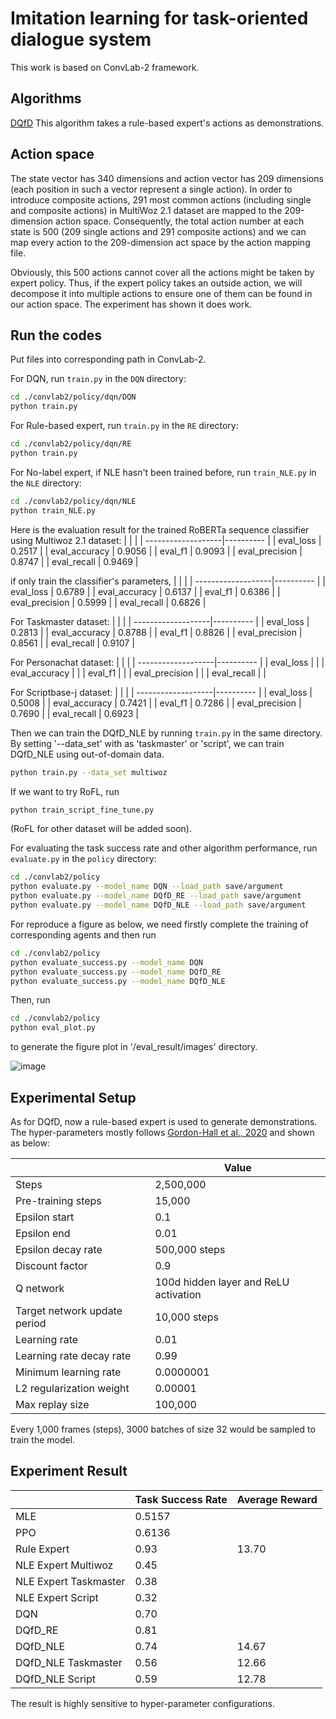 # Imitation learning for task-oriented dialogue system
This work is based on ConvLab-2 framework.

## Algorithms
[DQfD](https://github.com/Happy-Yasuo/MSc-Project/tree/master/convlab2/policy/dqn)
This algorithm takes a rule-based expert's actions as demonstrations. 

## Action space
The state vector has 340 dimensions and action vector has 209 dimensions (each position in such a vector represent a single action). In order to introduce composite actions, 291 most common actions (including single and composite actions) in MultiWoz 2.1 dataset are mapped to the 209-dimension action space. Consequently, the total action number at each state is 500 (209 single actions and 291 composite actions) and we can map every action to the 209-dimension act space by the action mapping file.

Obviously, this 500 actions cannot cover all the actions might be taken by expert policy. Thus, if the expert policy takes an outside action, we will decompose it into multiple actions to ensure one of them can be found in our action space. The experiment has shown it does work. 


## Run the codes
Put files into corresponding path in ConvLab-2.

For DQN, run `train.py` in the `DQN` directory:

```bash
cd ./convlab2/policy/dqn/DQN
python train.py
```

For Rule-based expert, run `train.py` in the `RE` directory:

```bash
cd ./convlab2/policy/dqn/RE
python train.py
```

For No-label expert, if NLE hasn't been trained before, run `train_NLE.py` in the `NLE` directory:
```bash
cd ./convlab2/policy/dqn/NLE
python train_NLE.py
```
Here is the evaluation result for the trained RoBERTa sequence classifier using Multiwoz 2.1 dataset:
|  |    |
| -------------------|----------     |
|    eval_loss       |   0.2517      |
| eval_accuracy             |  0.9056    |
| eval_f1 | 0.9093     |
| eval_precision | 0.8747     |
| eval_recall | 0.9469    |

if only train the classifier's parameters,
|  |    |
| -------------------|----------     |
|    eval_loss       |  0.6789      |
| eval_accuracy             |  0.6137  |
| eval_f1 | 0.6386    |
| eval_precision | 0.5999      |
| eval_recall | 0.6826  |


For Taskmaster dataset:
|  |    |
| -------------------|----------     |
|    eval_loss       |  0.2813      |
| eval_accuracy             |  0.8788  |
| eval_f1 | 0.8826     |
| eval_precision | 0.8561      |
| eval_recall | 0.9107  |




For Personachat dataset:
|  |    |
| -------------------|----------     |
|    eval_loss       |        |
| eval_accuracy             |    |
| eval_f1 |            |
| eval_precision |       |
| eval_recall |   |

For Scriptbase-j dataset:
|  |    |
| -------------------|----------     |
|    eval_loss       |   0.5008     |
| eval_accuracy             |   0.7421 |
| eval_f1 |        0.7286    |
| eval_precision |    0.7690   |
| eval_recall |  0.6923 |



Then we can train the DQfD_NLE by running `train.py` in the same directory. By setting '--data_set' with as 'taskmaster' or 'script', we can train DQfD_NLE using out-of-domain data. 
```bash
python train.py --data_set multiwoz
```

If we want to try RoFL, run
```bash
python train_script_fine_tune.py
```
(RoFL for other dataset will be added soon).


For evaluating the task success rate and other algorithm performance, run `evaluate.py` in the `policy` directory:

```bash
cd ./convlab2/policy
python evaluate.py --model_name DQN --load_path save/argument
python evaluate.py --model_name DQfD_RE --load_path save/argument
python evaluate.py --model_name DQfD_NLE --load_path save/argument
```

For reproduce a figure as below, we need firstly complete the training of corresponding agents and then run
```bash
cd ./convlab2/policy
python evaluate_success.py --model_name DQN
python evaluate_success.py --model_name DQfD_RE
python evaluate_success.py --model_name DQfD_NLE
```

Then, run
```bash
cd ./convlab2/policy
python eval_plot.py
```
to generate the figure plot in '/eval_result/images' directory.

![image](https://github.com/JQWang-77/MSc-Project/blob/master/convlab2/policy/eval_result/images/comparison.png)

## Experimental Setup
As for DQfD, now a rule-based expert is used to generate demonstrations. The hyper-parameters mostly follows [Gordon-Hall et al.,
2020](https://arxiv.org/pdf/2004.08114.pdf) and shown as below:

|                    | Value         |
| -------------------|----------     |
| Steps              | 2,500,000     |
| Pre-training steps | 15,000        |
| Epsilon start      | 0.1           |
| Epsilon end        | 0.01          | 
| Epsilon decay rate | 500,000 steps |
| Discount factor    | 0.9           |
| Q network | 100d hidden layer and ReLU activation |
| Target network update period | 10,000 steps |
| Learning rate | 0.01 |
| Learning rate decay rate| 0.99 |
| Minimum learning rate | 0.0000001|
| L2 regularization weight  | 0.00001 |
| Max replay size | 100,000 |

Every 1,000 frames (steps), 3000 batches of size 32 would be sampled to train the model. 


## Experiment Result

|           | Task Success Rate | Average Reward |
| --------- | ----------------- | ----------------- |
| MLE       | 0.5157            | |
| PPO       | 0.6136            | |
| Rule Expert | 0.93            |13.70 |
| NLE Expert Multiwoz | 0.45            ||
| NLE Expert Taskmaster | 0.38            ||
| NLE Expert Script | 0.32            ||
| DQN      | 0.70         | |
| DQfD_RE      | 0.81           |
| DQfD_NLE      | 0.74           | 14.67|
| DQfD_NLE Taskmaster      | 0.56           | 12.66|
| DQfD_NLE Script     | 0.59           | 12.78|

The result is highly sensitive to hyper-parameter configurations.
